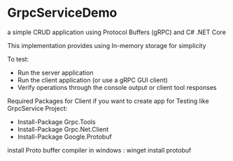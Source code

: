 # GrpcServiceDemo
a simple CRUD application using Protocol Buffers (gRPC) and C# .NET Core

This implementation provides using In-memory storage for simplicity

To test:
- Run the server application
- Run the client application (or use a gRPC GUI client)
- Verify operations through the console output or client tool responses

Required Packages for Client if you want to create app for Testing like GrpcService Project:
- Install-Package Grpc.Tools
- Install-Package Grpc.Net.Client
- Install-Package Google.Protobuf

install Proto buffer compiler in windows :
winget install protobuf

